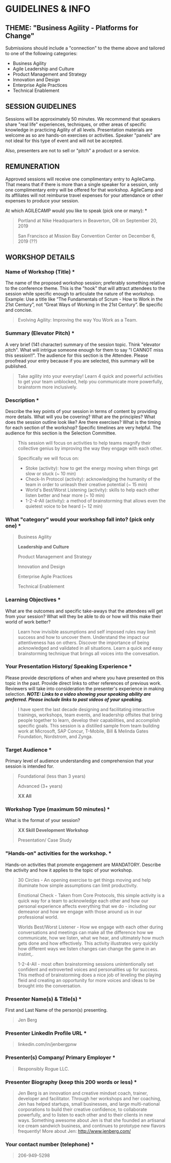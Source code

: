 # GUIDELINES & INFO

## THEME: "Business Agility - Platforms for Change"
Submissions should include a "connection" to the theme above and tailored to one of the following categories:
- Business Agility
- Agile Leadership and Culture
- Product Management and Strategy
- Innovation and Design
- Enterprise Agile Practices
- Technical Enablement

## SESSION GUIDELINES
Sessions will be approximately 50 minutes. We recommend that speakers share "real life" experiences, techniques, or other areas of specific knowledge in practicing Agility of all levels. Presentation materials are welcome as so are hands-on exercises or activities. Speaker "panels" are not ideal for this type of event and will not be accepted. 

Also, presenters are not to sell or "pitch" a product or a service. 

## REMUNERATION
Approved sessions will receive one complimentary entry to AgileCamp. That means that if there is more than a single speaker for a session, only one complimentary entry will be offered for that workshop. AgileCamp and its affiliates will not reimburse travel expenses for your attendance or other expenses to produce your session. 

At which AGILECAMP would you like to speak (pick one or many): *

> Portland at Nike Headquarters in Beaverton, OR on September 20, 2019
>
> San Francisco at Mission Bay Convention Center on December 6, 2019 (??)

## WORKSHOP DETAILS
### Name of Workshop (Title) *
The name of the proposed workshop session; preferably something relative to the conference theme. This is the "hook" that will attract attendees to the session while specific enough to articulate the nature of the workshop. Example: Use a title like “The Fundamentals of Scrum - How to Work in the 21st Century”, not “Great Ways of Working in the 21st Century”. Be specific and concise.

> Evolving Agility: Improving the way You Work as a Team.

### Summary (Elevator Pitch) *
A very brief (141 character) summary of the session topic. Think "elevator pitch". What will intrigue someone enough for them to say "I CANNOT miss this session!!". The audience for this section is the Attendee. Please proofread your entry because if you are selected, this summary will be published.

> Take agility into your everyday! Learn 4 quick and powerful activities to get your team unblocked, help you communicate more powerfully, brainstorm more inclusively.


### Description *
Describe the key points of your session in terms of content by providing more details. What will you be covering? What are the principles? What does the session outline look like? Are there exercises? What is the timing for each section of the workshop? Specific timelines are very helpful. The audience for this section is the Selection Committee.

> This session will focus on activities to help teams magnify their collective genius by improving the way they engage with each other.

> Specifically we will focus on:
> * Stoke (activity): how to get the energy moving when things get slow or stuck (~ 10 min)
> * Check-In Protocol (activity): acknowledging the humanity of the team in order to unleash their creative potential (~ 15 min)
> * World's Best/Worst Listening (activity): skills to help each other listen better and hear more (~ 10 min)
> * 1-2-4-All (activity): a method of brainstorming that allows even the quietest voice to be heard (~ 12 min)

### What "category" would your workshop fall into? (pick only one) *

> Business Agility
>
> **Leadership and Culture**
> 
> Product Management and Strategy
> 
> Innovation and Design
> 
> Enterprise Agile Practices
> 
> Technical Enablement

### Learning Objectives *
What are the outcomes and specific take-aways that the attendees will get from your session? What will they be able to do or how will this make their world of work better?

> Learn how invisible assumptions and self imposed rules may limit success and how to uncover them.
> Understand the impact our attentiveness has on others.
> Discover the importance of being acknowledged and validated in all situations.
> Learn a quick and easy brainstorming technique that brings all voices into the convesation.


### Your Presentation History/ Speaking Experience *
Please provide descriptions of when and where you have presented on this topic in the past. Provide direct links to other references of previous work. Reviewers will take into consideration the presenter's experience in making selection. ***NOTE: Links to a video showing your speaking ability are preferred. Please include links to past videos of your speaking.***

> I have spent the last decade designing and facilitating interactive trainings, workshops, team events, and leadership offsites that bring people together to learn, develop their capabilities, and accomplish specific goals. This session is a distilled sample from team building work at Microsoft, SAP Concur, T-Mobile, Bill & Melinda Gates Foundation, Nordstrom, and Zynga. 

### Target Audience *
Primary level of audience understanding and comprehension that your session is intended for.

> Foundational (less than 3 years)
> 
> Advanced (3+ years)
>
> **XX All**

### Workshop Type (maximum 50 minutes) *
What is the format of your session?

> **XX Skill Development Workshop**
>
> Presentation/ Case Study

### "Hands-on" activities for the workshop. *
Hands-on activities that promote engagement are MANDATORY. Describe the activity and how it applies to the topic of your workshop.

> 30 Circles - An opening exercise to get things moving and help illuminate how simple assumptions can limit productivity.
>
> Emotional Check - Taken from Core Protocols, this simple activity is a quick way for a team to acknowledge each other and how our personal experience affects everything that we do - including our demeanor and how we engage with those around us in our professional world.
>
> Worlds Best/Worst Listener - How we engage with each other during conversations and meetings can make all the difference how we communicate, how we listen, what we hear, and ultimately how much gets done and how effectively. This activity illustrates very quickly how different ways we listen changes can change the game in an instint,. 
>
> 1-2-4-All - most often brainstorming sessions unintentionally set confident and extroverted voices and personalities up for success. This method of brainstorming does a nice job of leveling the playing fleid and creating an opportunity for more voices and ideas to be brought into the conversation.


### Presenter Name(s) & Title(s) *
First and Last Name of the person(s) presenting.

> Jen Berg

### Presenter LinkedIn Profile URL *

> linkedin.com/in/jenbergpnw

### Presenter(s) Company/ Primary Employer *

> Responsibly Rogue LLC.

### Presenter Biography (keep this 200 words or less) *

> Jen Berg is an innovation and creative mindset coach, trainer, developer and facilitator.  Through her workshops and her coaching, Jen has helped startups, small businesses, and large multi-national corporations to build their creative confidence, to collaborate powerfully, and to listen to each other and to their clients in new ways. Something awesome about Jen is that she founded an artisanal ice cream sandwich business, and continues to prototype new flavors frequently! More about Jen: http://www.jenberg.com/

### Your contact number (telephone) *

> 206-949-5298
